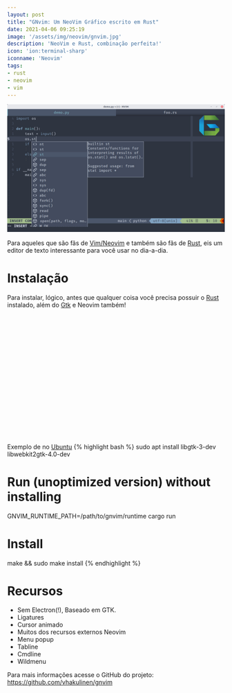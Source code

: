 ```yaml
---
layout: post
title: "GNvim: Um NeoVim Gráfico escrito em Rust"
date: 2021-04-06 09:25:19
image: '/assets/img/neovim/gnvim.jpg'
description: 'NeoVim e Rust, combinação perfeita!'
icon: 'ion:terminal-sharp'
iconname: 'Neovim'
tags:
- rust
- neovim
- vim
---
```


![GNvim: Um NeoVim Gráfico escrito em Rust](/assets/img/neovim/gnvim.jpg)

Para aqueles que são fãs de [Vim/Neovim](https://terminalroot.com.br/vim) e também são fãs de [Rust](https://terminalroot.com.br/tags#rust), eis um editor de texto interessante para você usar no dia-a-dia.

# Instalação
Para instalar, lógico, antes que qualquer coisa você precisa possuir o [Rust](https://rustup.rs/) instalado, além do [Gtk](https://terminalroot.com.br/tags#gtkmm) e Neovim também!

<!-- QUADRADO -->
<script async src="//pagead2.googlesyndication.com/pagead/js/adsbygoogle.js"></script>
<ins class="adsbygoogle"
style="display:inline-block;width:336px;height:280px"
data-ad-client="ca-pub-2838251107855362"
data-ad-slot="5351066970"></ins>
<script>
(adsbygoogle = window.adsbygoogle || []).push({});
</script>

Exemplo de no [Ubuntu](https://cse.google.com.br/cse/publicurl?cx=004473188612396442360:qs2ekmnkweq&q=ubuntu)
{% highlight bash %}
sudo apt install libgtk-3-dev libwebkit2gtk-4.0-dev
# Run (unoptimized version) without installing
GNVIM_RUNTIME_PATH=/path/to/gnvim/runtime cargo run
# Install
make && sudo make install
{% endhighlight %}

# Recursos
+ Sem Electron(!), Baseado em GTK.
+ Ligatures
+ Cursor animado
+ Muitos dos recursos externos Neovim
+ Menu popup
+ Tabline
+ Cmdline
+ Wildmenu

Para mais informações acesse o GitHub do projeto: <https://github.com/vhakulinen/gnvim>

<!-- RETANGULO LARGO 2 -->
<script async src="//pagead2.googlesyndication.com/pagead/js/adsbygoogle.js"></script>
<ins class="adsbygoogle"
style="display:block; text-align:center;"
data-ad-layout="in-article"
data-ad-format="fluid"
data-ad-client="ca-pub-2838251107855362"
data-ad-slot="8549252987"></ins>
<script>
(adsbygoogle = window.adsbygoogle || []).push({});
</script>


